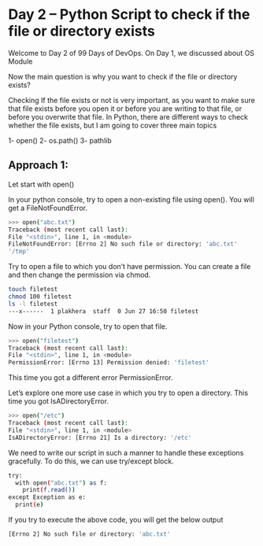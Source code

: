 # Day 2 – Python Script to check if the file or directory exists

Welcome to Day 2 of 99 Days of DevOps. On Day 1, we discussed about OS Module 

Now the main question is why you want to check if the file or directory exists?

Checking If the file exists or not is very important, as you want to make sure that file exists before you open it or before you are writing to that file, or before you overwrite that file. In Python, there are different ways to check whether the file exists, but I am going to cover three main topics

1- open()
2- os.path()
3- pathlib

## Approach 1:
Let start with open()

In your python console, try to open a non-existing file using open(). You will get a FileNotFoundError.
```bash
>>> open("abc.txt")
Traceback (most recent call last):
File "<stdin>", line 1, in <module>
FileNotFoundError: [Errno 2] No such file or directory: 'abc.txt'
'/tmp'
```

Try to open a file to which you don’t have permission. You can create a file and then change the permission via chmod.
```bash
touch filetest
chmod 100 filetest
ls -l filetest
---x------  1 plakhera  staff  0 Jun 27 16:50 filetest
```
Now in your Python console, try to open that file.
```bash
>>> open("filetest")
Traceback (most recent call last):
File "<stdin>", line 1, in <module>
PermissionError: [Errno 13] Permission denied: 'filetest'
```
This time you got a different error PermissionError.

Let’s explore one more use case in which you try to open a directory. This time you got IsADirectoryError.
```bash
>>> open("/etc")
Traceback (most recent call last):
File "<stdin>", line 1, in <module>
IsADirectoryError: [Errno 21] Is a directory: '/etc'
```

We need to write our script in such a manner to handle these exceptions gracefully. To do this, we can use try/except block.
```bash
try:
  with open("abc.txt") as f:
    print(f.read())
except Exception as e:
  print(e)
```

If you try to execute the above code, you will get the below output
```bash
[Errno 2] No such file or directory: 'abc.txt'
```

